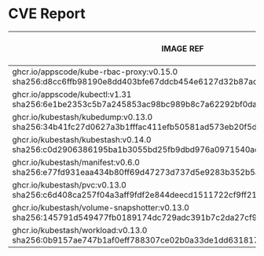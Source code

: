 # CVE Report
|                                                        IMAGE REF                                                        |      OS       | CRITICAL<BR>(OS, OTHER) | HIGH<BR>(OS, OTHER) | MEDIUM<BR>(OS, OTHER) | LOW<BR>(OS, OTHER) | UNKNOWN<BR>(OS, OTHER) |
|-------------------------------------------------------------------------------------------------------------------------|---------------|-------------------------|---------------------|-----------------------|--------------------|------------------------|
| ghcr.io/appscode/kube-rbac-proxy:v0.15.0<br>sha256:d8cc6ffb98190e8dd403bfe67ddcb454e6127d32b87acc237b3e5240f70a20fb     | debian 11.8   | 0, 2                    | 0, 6                | 0, 15                 | 0, 0               | 1, 0                   |
| ghcr.io/appscode/kubectl:v1.31<br>sha256:6e1be2353c5b7a245853ac98bc989b8c7a62292bf0da19f59f8c02a3a9010cb4               |               | 0, 0                    | 0, 1                | 0, 2                  | 0, 0               | 0, 0                   |
| ghcr.io/kubestash/kubedump:v0.13.0<br>sha256:34b41fc27d0627a3b1fffac411efb50581ad573eb20f5db7c9dd2867a9ef5ffb           |               | 0, 1                    | 0, 0                | 0, 1                  | 0, 0               | 0, 0                   |
| ghcr.io/kubestash/kubestash:v0.14.0<br>sha256:c0d2906386195ba1b3055bd25fb9dbd976a0971540ad72d943e9ba1f9c7f7bca          | alpine 3.21.0 | 0, 2                    | 0, 0                | 0, 1                  | 0, 0               | 0, 0                   |
| ghcr.io/kubestash/manifest:v0.6.0<br>sha256:e77fd931eaa434b80ff69d47273d737d5e9283b352b5aa5b06bbb643a01aedd6            |               | 0, 1                    | 0, 0                | 0, 0                  | 0, 0               | 0, 0                   |
| ghcr.io/kubestash/pvc:v0.13.0<br>sha256:c6d408ca257f04a3aff9fdf2e844deecd1511722cf9ff211813d8e309bfe5502                |               | 0, 1                    | 0, 0                | 0, 1                  | 0, 0               | 0, 0                   |
| ghcr.io/kubestash/volume-snapshotter:v0.13.0<br>sha256:145791d549477fb0189174dc729adc391b7c2da27cf95bec55db8d89cdcfe152 |               | 0, 0                    | 0, 0                | 0, 1                  | 0, 0               | 0, 0                   |
| ghcr.io/kubestash/workload:v0.13.0<br>sha256:0b9157ae747b1af0eff788307ce02b0a33de1dd63181760a2ca86df205949e11           |               | 0, 1                    | 0, 0                | 0, 0                  | 0, 0               | 0, 0                   |
